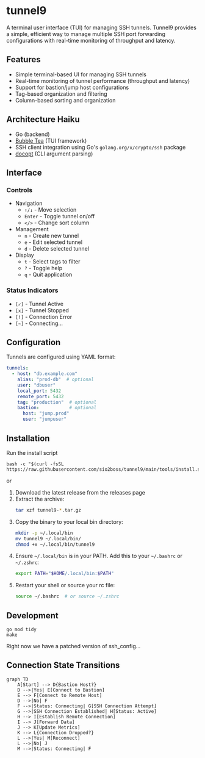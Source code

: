 # tunnel9

A terminal user interface (TUI) for managing SSH tunnels.  Tunnel9 provides a simple, efficient way to manage multiple SSH port forwarding configurations with real-time monitoring of throughput and latency.

## Features

- Simple terminal-based UI for managing SSH tunnels
- Real-time monitoring of tunnel performance (throughput and latency)
- Support for bastion/jump host configurations
- Tag-based organization and filtering
- Column-based sorting and organization

## Architecture Haiku

- Go (backend)
- [Bubble Tea](https://github.com/charmbracelet/bubbletea) (TUI framework)
- SSH client integration using Go's `golang.org/x/crypto/ssh` package
- [docopt](https://github.com/docopt/docopt-go) (CLI argument parsing)

## Interface

### Controls

- Navigation
  - `↑/↓` - Move selection
  - `Enter` - Toggle tunnel on/off
  - `</>` - Change sort column
- Management
  - `n` - Create new tunnel
  - `e` - Edit selected tunnel
  - `d` - Delete selected tunnel
- Display
  - `t` - Select tags to filter
  - `?` - Toggle help
  - `q` - Quit application

### Status Indicators

- `[✓]` - Tunnel Active
- `[x]` - Tunnel Stopped
- `[!]` - Connection Error
- `[~]` - Connecting...

## Configuration

Tunnels are configured using YAML format:

```yaml
tunnels:
  - host: "db.example.com"
    alias: "prod-db"  # optional
    user: "dbuser"
    local_port: 5432
    remote_port: 5432
    tag: "production"  # optional
    bastion:           # optional
      host: "jump.prod"
      user: "jumpuser"
```

## Installation

Run the install script

```
bash -c "$(curl -fsSL https://raw.githubusercontent.com/sio2boss/tunnel9/main/tools/install.sh)"
```

or

1. Download the latest release from the releases page
2. Extract the archive:
   ```bash
   tar xzf tunnel9-*.tar.gz
   ```
3. Copy the binary to your local bin directory:
   ```bash
   mkdir -p ~/.local/bin
   mv tunnel9 ~/.local/bin/
   chmod +x ~/.local/bin/tunnel9
   ```
4. Ensure `~/.local/bin` is in your PATH. Add this to your `~/.bashrc` or `~/.zshrc`:
   ```bash
   export PATH="$HOME/.local/bin:$PATH"
   ```
5. Restart your shell or source your rc file:
   ```bash
   source ~/.bashrc  # or source ~/.zshrc
   ```


## Development

```
go mod tidy
make
```

Right now we have a patched version of ssh_config...


## Connection State Transitions

```mermaid
graph TD
    A[Start] --> D{Bastion Host?}
    D -->|Yes| E[Connect to Bastion]
    E --> F[Connect to Remote Host]
    D -->|No| F
    F -->|Status: Connecting| G[SSH Connection Attempt]
    G -->|SSH Connection Established| H[Status: Active]
    H --> I[Establish Remote Connection]
    I --> J[Forward Data]
    J --> K[Update Metrics]
    K --> L{Connection Dropped?}
    L -->|Yes| M[Reconnect]
    L -->|No| J
    M -->|Status: Connecting| F
```